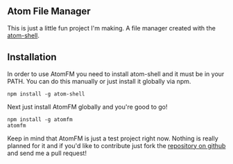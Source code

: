 ## Atom File Manager
This is just a little fun project I'm making. A file manager created with the [atom-shell](https://github.com/atom/atom-shell).

## Installation
In order to use AtomFM you need to install atom-shell and it must be in your PATH. You can do this manually or just install it globally via npm.
```
npm install -g atom-shell
```

Next just install AtomFM globally and you're good to go!

```
npm install -g atomfm
atomfm
```

Keep in mind that AtomFM is just a test project right now. Nothing is really planned for it and if you'd like to contribute just fork the [repository on github](https://github.com/zaucy/atomfm) and send me a pull request!

